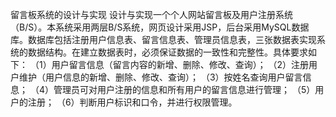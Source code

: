 留言板系统的设计与实现
设计与实现一个个人网站留言板及用户注册系统（B/S）。本系统采用两层B/S系统，网页设计采用JSP，后台采用MySQL数据库。数据库包括注册用户信息表、留言信息表、管理员信息表，三张数据表实现系统的数据结构。在建立数据表时，必须保证数据的一致性和完整性。具体要求如下：
（1）用户留言信息（留言内容的新增、删除、修改、查询）；
（2）注册用户维护（用户信息的新增、删除、修改、查询）；
（3）按姓名查询用户留言信息；
（4）管理员可对用户注册的信息和所有用户的留言信息进行管理；
（5）用户的注册；
（6）判断用户标识和口令，并进行权限管理。
